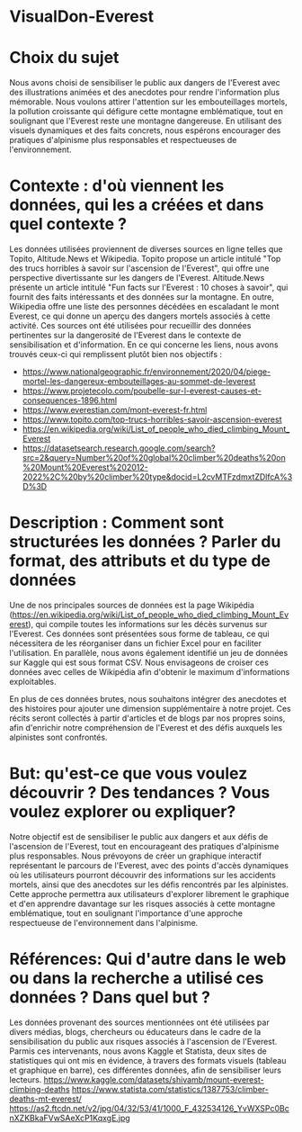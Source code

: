 # VisualDon-Everest

# Choix du sujet
Nous avons choisi de sensibiliser le public aux dangers de l'Everest avec des illustrations animées et des anecdotes pour rendre l'information plus mémorable. Nous voulons attirer l'attention sur les embouteillages mortels, la pollution croissante qui défigure cette montagne emblématique, tout en soulignant que l'Everest reste une montagne dangereuse. En utilisant des visuels dynamiques et des faits concrets, nous espérons encourager des pratiques d'alpinisme plus responsables et respectueuses de l'environnement.

# Contexte : d'où viennent les données, qui les a créées et dans quel contexte ?
Les données utilisées proviennent de diverses sources en ligne telles que Topito, Altitude.News et Wikipedia. Topito propose un article intitulé "Top des trucs horribles à savoir sur l'ascension de l'Everest", qui offre une perspective divertissante sur les dangers de l'Everest. Altitude.News présente un article intitulé "Fun facts sur l'Everest : 10 choses à savoir", qui fournit des faits intéressants et des données sur la montagne. En outre, Wikipedia offre une liste des personnes décédées en escaladant le mont Everest, ce qui donne un aperçu des dangers mortels associés à cette activité. Ces sources ont été utilisées pour recueillir des données pertinentes sur la dangerosité de l'Everest dans le contexte de sensibilisation et d'information.
En ce qui concerne les liens, nous avons trouvés ceux-ci qui remplissent plutôt bien nos objectifs :
- https://www.nationalgeographic.fr/environnement/2020/04/piege-mortel-les-dangereux-embouteillages-au-sommet-de-leverest
- https://www.projetecolo.com/poubelle-sur-l-everest-causes-et-consequences-1896.html
- https://www.everestian.com/mont-everest-fr.html
- https://www.topito.com/top-trucs-horribles-savoir-ascension-everest
- https://en.wikipedia.org/wiki/List_of_people_who_died_climbing_Mount_Everest
- https://datasetsearch.research.google.com/search?src=2&query=Number%20of%20global%20climber%20deaths%20on%20Mount%20Everest%202012-2022%2C%20by%20climber%20type&docid=L2cvMTFzdmxtZDlfcA%3D%3D 


# Description : Comment sont structurées les données ? Parler du format, des attributs et du type de données
Une de nos principales sources de données est la page Wikipédia (https://en.wikipedia.org/wiki/List_of_people_who_died_climbing_Mount_Everest), qui compile toutes les informations sur les décès survenus sur l'Everest. Ces données sont présentées sous forme de tableau, ce qui nécessitera de les réorganiser dans un fichier Excel pour en faciliter l'utilisation. En parallèle, nous avons également identifié un jeu de données sur Kaggle qui est sous format CSV. Nous envisageons de croiser ces données avec celles de Wikipédia afin d'obtenir le maximum d'informations exploitables.

En plus de ces données brutes, nous souhaitons intégrer des anecdotes et des histoires pour ajouter une dimension supplémentaire à notre projet. Ces récits seront collectés à partir d'articles et de blogs par nos propres soins, afin d'enrichir notre compréhension de l'Everest et des défis auxquels les alpinistes sont confrontés.

# But: qu'est-ce que vous voulez découvrir ? Des tendances ? Vous voulez explorer ou expliquer?
Notre objectif est de sensibiliser le public aux dangers et aux défis de l'ascension de l'Everest, tout en encourageant des pratiques d'alpinisme plus responsables. Nous prévoyons de créer un graphique interactif représentant le parcours de l'Everest, avec des points d'accès dynamiques où les utilisateurs pourront découvrir des informations sur les accidents mortels, ainsi que des anecdotes sur les défis rencontrés par les alpinistes. Cette approche permettra aux utilisateurs d'explorer librement le graphique et d'en apprendre davantage sur les risques associés à cette montagne emblématique, tout en soulignant l'importance d'une approche respectueuse de l'environnement dans l'alpinisme.

# Références: Qui d'autre dans le web ou dans la recherche a utilisé ces données ? Dans quel but ? 
Les données provenant des sources mentionnées ont été utilisées par divers médias, blogs, chercheurs ou éducateurs dans le cadre de la sensibilisation du public aux risques associés à l'ascension de l'Everest.
Parmis ces intervenants, nous avons Kaggle et Statista, deux sites de statistiques qui ont mis en évidence, à travers des formats visuels (tableau et graphique en barre), ces différentes données, afin de sensibiliser leurs lecteurs.
https://www.kaggle.com/datasets/shivamb/mount-everest-climbing-deaths
https://www.statista.com/statistics/1387753/climber-deaths-mt-everest/
https://as2.ftcdn.net/v2/jpg/04/32/53/41/1000_F_432534126_YvWXSPc0BcnXZKBkaFVwSAeXcP1KqxgE.jpg
